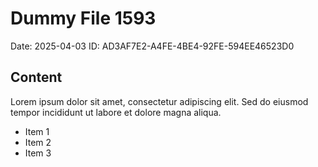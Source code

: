 # Dummy File 1593

Date: 2025-04-03
ID: AD3AF7E2-A4FE-4BE4-92FE-594EE46523D0

## Content

Lorem ipsum dolor sit amet, consectetur adipiscing elit.
Sed do eiusmod tempor incididunt ut labore et dolore magna aliqua.

* Item 1
* Item 2
* Item 3

